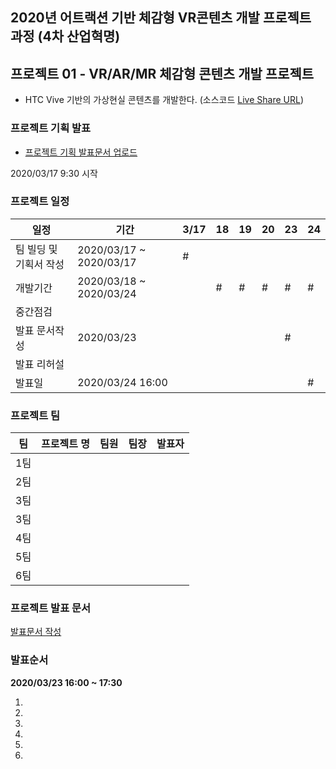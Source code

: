 
## 2020년 어트랙션 기반 체감형 VR콘텐츠 개발 프로젝트 과정 (4차 산업혁명)


## 프로젝트 01 - VR/AR/MR 체감형 콘텐츠 개발 프로젝트

- HTC Vive 기반의 가상현실 콘텐츠를 개발한다. (소스코드 [Live Share URL](https://prod.liveshare.vsengsaas.visualstudio.com/join?1430EEB30C7A91BDAE8908BAD922E42D9FDC))

### 프로젝트 기획 발표

- [프로젝트 기획 발표문서 업로드](https://drive.google.com/drive/folders/1BOzi9HCpeRocHfbugwdbgA_-oFWH09zN?usp=sharing)

2020/03/17 9:30 시작

### 프로젝트 일정
|일정|기간|3/17|18|19|20|23|24|
|-|-|-|-|-|-|-|-|
|팀 빌딩 및 기획서 작성|2020/03/17 ~ 2020/03/17|#||||||
|개발기간|2020/03/18 ~ 2020/03/24||#|#|#|#|#|
|중간점검||||||||
|발표 문서작성|2020/03/23|||||#||
|발표 리허설||||||||||||
|발표일|2020/03/24 16:00||||||#|

### 프로젝트 팀
|팀|프로젝트 명|팀원|팀장|발표자|
|-|-|-|-|-|
|1팀|||||
|2팀|||||
|3팀|||||
|3팀|||||
|4팀|||||
|5팀|||||
|6팀|||||


### 프로젝트 발표 문서
[발표문서 작성](https://github.com/IndieGameMaker/Medici2020/blob/master/프로젝트%20발표%20템플릿.pptx)

### 발표순서

**2020/03/23 16:00 ~ 17:30**

1. 
2. 
3. 
4. 
5. 
6. 
